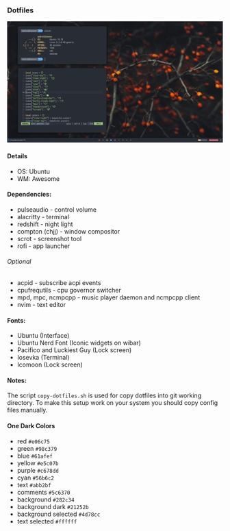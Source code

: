### Dotfiles
![screenshot](screenshot.png)

#### Details
- OS: Ubuntu
- WM: Awesome

#### Dependencies:
- pulseaudio - control volume
- alacritty - terminal
- redshift - night light
- compton (chjj) - window compositor
- scrot - screenshot tool
- rofi - app launcher

###### Optional
- acpid - subscribe acpi events
- cpufrequtils - cpu governor switcher
- mpd, mpc, ncmpcpp - music player daemon and ncmpcpp client
- nvim - text editor

#### Fonts:
- Ubuntu (Interface)
- Ubuntu Nerd Font (Iconic widgets on wibar)
- Pacifico and Luckiest Guy (Lock screen)
- Iosevka (Terminal)
- Icomoon (Lock screen)

#### Notes:
The script `copy-dotfiles.sh` is used for copy dotfiles into git working directory. To make this setup work on your system you should copy config files manually.

#### One Dark Colors
- red `#e06c75`
- green `#98c379`
- blue `#61afef`
- yellow `#e5c07b`
- purple `#c678dd`
- cyan `#56b6c2`
- text `#abb2bf`
- comments `#5c6370`
- background `#282c34`
- background dark `#21252b`
- background selected `#4d78cc`
- text selected `#ffffff`
